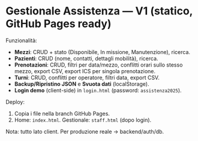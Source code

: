# Gestionale Assistenza — V1 (statico, GitHub Pages ready)

Funzionalità:
- **Mezzi**: CRUD + stato (Disponibile, In missione, Manutenzione), ricerca.
- **Pazienti**: CRUD (nome, contatti, dettagli mobilità), ricerca.
- **Prenotazioni**: CRUD, filtri per data/mezzo, conflitti orari sullo stesso mezzo, export CSV, export ICS per singola prenotazione.
- **Turni**: CRUD, conflitti per operatore, filtri data, export CSV.
- **Backup/Ripristino JSON** e **Svuota dati** (localStorage).
- **Login demo** (client-side) in `login.html` (password: `assistenza2025`).

Deploy:
1. Copia i file nella branch GitHub Pages.
2. Home: `index.html`. Gestionale: `staff.html` (dopo login).

Nota: tutto lato client. Per produzione reale -> backend/auth/db.
